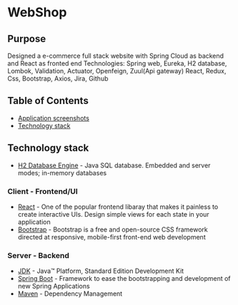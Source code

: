 # WebShop
## Purpose
Designed a e-commerce full stack website with Spring Cloud as backend and React as fronted end
Technologies: Spring web, Eureka, H2 database, Lombok, Validation, Actuator, Openfeign, Zuul(Api gateway)
React, Redux, Css, Bootstrap, Axios, Jira, Github
![]()

## Table of Contents
- [Application screenshots](#application-screenshots)
- [Technology stack](#technology-stack)


## Technology stack
* 	[H2 Database Engine](https://www.h2database.com/html/main.html) - Java SQL database. Embedded and server modes; in-memory databases

### Client - Frontend/UI
* [React](https://reactjs.org/) - One of the popular frontend libaray that makes it painless to create interactive UIs. Design simple views for each state in your application
* [Bootstrap](https://react-bootstrap.github.io/) - Bootstrap is a free and open-source CSS framework directed at responsive, mobile-first front-end web development


### Server - Backend

* 	[JDK](http://www.oracle.com/technetwork/java/javase/downloads/jdk8-downloads-2133151.html) - Java™ Platform, Standard Edition Development Kit
* 	[Spring Boot](https://spring.io/projects/spring-boot) - Framework to ease the bootstrapping and development of new Spring Applications
* 	[Maven](https://maven.apache.org/) - Dependency Management
